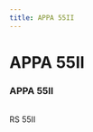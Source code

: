 ```yaml
---
title: APPA 55II
---
```


# APPA 55II

<div class="infobox" markdown>

### APPA 55II

| | |
|---|---|

</div>

[](./img/Rs55ii_01_front.jpeg)  [](./img/Rs55ii_01_front.jpeg)RS 55II

